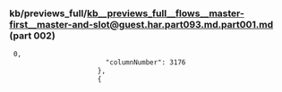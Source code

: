 ### kb/previews_full/kb__previews_full__flows__master-first__master-and-slot@guest.har.part093.md.part001.md (part 002)

```md
 0,
                        "columnNumber": 3176
                      },
                      {
```

```

